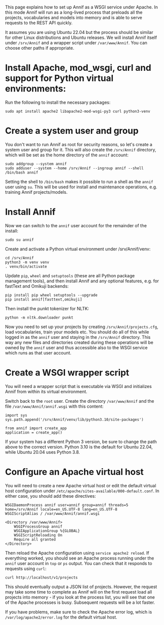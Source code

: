 This page explains how to set up Annif as a WSGI service under Apache. In this mode Annif will run as a long-lived process that preloads all the projects, vocabularies and models into memory and is able to serve requests to the REST API quickly.

It assumes you are using Ubuntu 22.04 but the process should be similar for other Linux distributions and Ubuntu releases. We will install Annif itself under `/srv/Annif` and a wrapper script under `/var/www/Annif`. You can choose other paths if appropriate.

# Install Apache, mod_wsgi, curl and support for Python virtual environments:

Run the following to install the necessary packages:

    sudo apt install apache2 libapache2-mod-wsgi-py3 curl python3-venv

# Create a system user and group

You don't want to run Annif as root for security reasons, so let's create a system user and group for it. This will also create the `/srv/Annif` directory, which will be set as the home directory of the `annif` account:

    sudo addgroup --system annif
    sudo adduser --system --home /srv/Annif --ingroup annif --shell /bin/bash annif

Setting the shell to `/bin/bash` makes it possible to run a shell as the `annif` user using `su`. This will be used for install and maintenance operations, e.g. training Annif projects/models.

# Install Annif

Now we can switch to the `annif` user account for the remainder of the install:

    sudo su annif

Create and activate a Python virtual environment under /srv/Annif/venv:

    cd /srv/Annif
    python3 -m venv venv
    . venv/bin/activate

Update `pip`, `wheel` and `setuptools` (these are all Python package management tools), and then install Annif and any optional features, e.g. for fastText and Omikuji backends:

    pip install pip wheel setuptools --upgrade
    pip install annif[fasttext,omikuji]

Then install the punkt tokenizer for NLTK:

    python -m nltk.downloader punkt

Now you need to set up your projects by creating `/srv/Annif/projects.cfg`, load vocabularies, train your models etc. You should do all of this while logged in as the `annif` user and staying in the `/srv/Annif` directory. This way any new files and directories created during these operations will be owned by the `annif` user and thus accessible also to the WSGI service which runs as that user account.

# Create a WSGI wrapper script

You will need a wrapper script that is executable via WSGI and initializes Annif from within its virtual environment.

Switch back to the `root` user. Create the directory `/var/www/Annif` and the file `/var/www/Annif/annif.wsgi` with this content:

    import sys
    sys.path.append('/srv/Annif/venv/lib/python3.10/site-packages')
    
    from annif import create_app
    application = create_app()

If your system has a different Python 3 version, be sure to change the path above to the correct version. Python 3.10 is the default for Ubuntu 22.04, while Ubuntu 20.04 uses Python 3.8.

# Configure an Apache virtual host

You will need to create a new Apache virtual host or edit the default virtual host configuration under `/etc/apache/sites-available/000-default.conf`. In either case, you should add these directives:

    WSGIDaemonProcess annif user=annif group=annif threads=5 home=/srv/Annif locale=en_US.UTF-8 lang=en_US.UTF-8
    WSGIScriptAlias / /var/www/Annif/annif.wsgi

    <Directory /var/www/Annif>
        WSGIProcessGroup annif
        WSGIApplicationGroup %{GLOBAL}
        WSGIScriptReloading On
        Require all granted
    </Directory>

Then reload the Apache configuration using `service apache2 reload`. If everything worked, you should see an Apache process running under the `annif` user account in `top` or `ps` output. You can check that it responds to requests using `curl`:

    curl http://localhost/v1/projects

This should eventually output a JSON list of projects. However, the request may take some time to complete as Annif will on the first request load all projects into memory - if you look at the process list, you will see that one of the Apache processes is busy. Subsequent requests will be a lot faster.

If you have problems, make sure to check the Apache error log, which is `/var/log/apache2/error.log` for the default virtual host.